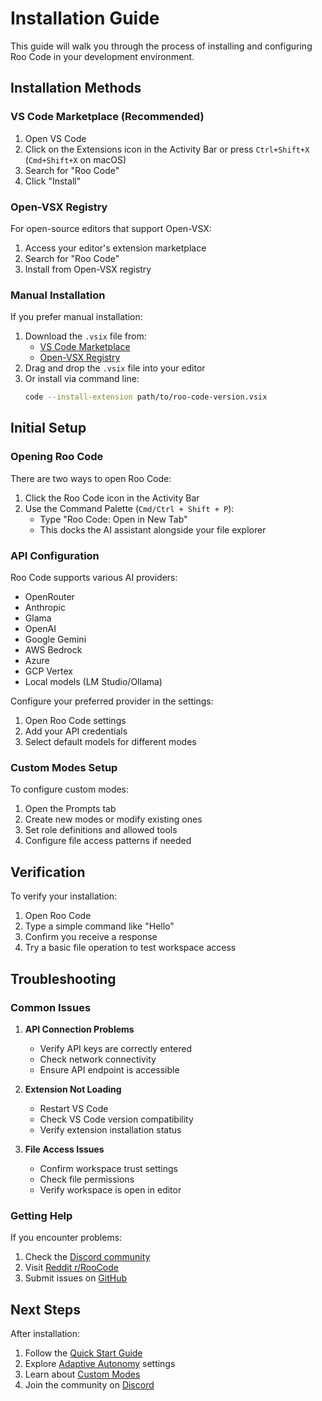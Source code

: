 # Installation Guide

This guide will walk you through the process of installing and configuring Roo Code in your development environment.

## Installation Methods

### VS Code Marketplace (Recommended)
1. Open VS Code
2. Click on the Extensions icon in the Activity Bar or press `Ctrl+Shift+X` (`Cmd+Shift+X` on macOS)
3. Search for "Roo Code"
4. Click "Install"

### Open-VSX Registry
For open-source editors that support Open-VSX:
1. Access your editor's extension marketplace
2. Search for "Roo Code"
3. Install from Open-VSX registry

### Manual Installation
If you prefer manual installation:
1. Download the `.vsix` file from:
   - [VS Code Marketplace](https://marketplace.visualstudio.com/items?itemName=RooVeterinaryInc.roo-cline)
   - [Open-VSX Registry](https://open-vsx.org/extension/RooVeterinaryInc/roo-cline)
2. Drag and drop the `.vsix` file into your editor
3. Or install via command line:
   ```bash
   code --install-extension path/to/roo-code-version.vsix
   ```

## Initial Setup

### Opening Roo Code
There are two ways to open Roo Code:
1. Click the Roo Code icon in the Activity Bar
2. Use the Command Palette (`Cmd/Ctrl + Shift + P`):
   - Type "Roo Code: Open in New Tab"
   - This docks the AI assistant alongside your file explorer

### API Configuration
Roo Code supports various AI providers:
- OpenRouter
- Anthropic
- Glama
- OpenAI
- Google Gemini
- AWS Bedrock
- Azure
- GCP Vertex
- Local models (LM Studio/Ollama)

Configure your preferred provider in the settings:
1. Open Roo Code settings
2. Add your API credentials
3. Select default models for different modes

### Custom Modes Setup
To configure custom modes:
1. Open the Prompts tab
2. Create new modes or modify existing ones
3. Set role definitions and allowed tools
4. Configure file access patterns if needed

## Verification

To verify your installation:
1. Open Roo Code
2. Type a simple command like "Hello"
3. Confirm you receive a response
4. Try a basic file operation to test workspace access

## Troubleshooting

### Common Issues

1. **API Connection Problems**
   - Verify API keys are correctly entered
   - Check network connectivity
   - Ensure API endpoint is accessible

2. **Extension Not Loading**
   - Restart VS Code
   - Check VS Code version compatibility
   - Verify extension installation status

3. **File Access Issues**
   - Confirm workspace trust settings
   - Check file permissions
   - Verify workspace is open in editor

### Getting Help

If you encounter problems:
1. Check the [Discord community](https://discord.gg/roocode)
2. Visit [Reddit r/RooCode](https://www.reddit.com/r/RooCode/)
3. Submit issues on [GitHub](https://github.com/RooVetGit/Roo-Code/issues)

## Next Steps

After installation:
1. Follow the [Quick Start Guide](quick-start.md)
2. Explore [Adaptive Autonomy](adaptive-autonomy.md) settings
3. Learn about [Custom Modes](custom-modes.md)
4. Join the community on [Discord](https://discord.gg/roocode)